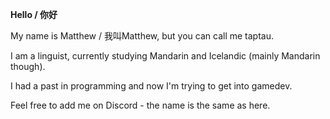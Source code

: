 **Hello / 你好**

My name is Matthew / 我叫Matthew, but you can call me taptau.

I am a linguist, currently studying Mandarin and Icelandic (mainly Mandarin though).

I had a past in programming and now I'm trying to get into gamedev.

Feel free to add me on Discord - the name is the same as here.
